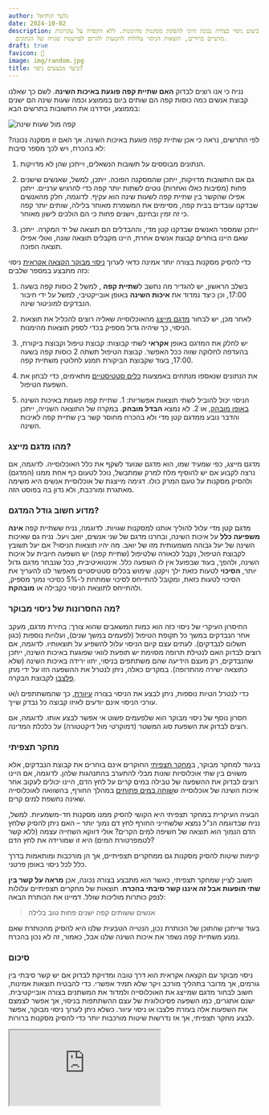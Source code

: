 ```yaml
---
author: גלעד קותיאל
date: 2024-10-02
description: ביצוע ניסוי בצורה נכונה חיוני להסקת מסקנות מהימנות. ללא הקפדה על עקרונות
  מדעיים ברורים, תוצאות הניסוי עלולות להטעות ולגרום לפרשנות שגויה של הנתונים.
draft: true
favicon: 🔬
image: img/random.jpg
title: כיצד מבצעים ניסוי?
---
```



נניח כי אנו רוצים לבדוק **האם שתיית קפה פוגעת באיכות השינה**. לשם כך שאלנו קבוצת אנשים כמה כוסות קפה הם שותים ביום בממוצע וכמה שעות שינה הם ישנים בממוצע, וסידרנו את התשובות בתרשים הבא:

![קפה מול שעות שינה](chart.jpg)

לפי התרשים, נראה כי אכן שתיית קפה פוגעת באיכות השינה. אך האם זו מסקנה נכונה? לא בהכרח, ויש לכך מספר סיבות:

1. הנתונים מבוססים על תשובות הנשאלים, וייתכן שהן לא מדויקות.

2. גם אם התשובות מדויקות, ייתכן שהמסקנה הפוכה. 
ייתכן, למשל, שאנשים שישנים פחות (מסיבות כאלו ואחרות) נוטים לשתות יותר קפה כדי להרגיש ערניים.
ייתכן אפילו שהקשר בין שתיית קפה לשעות שינה הוא עקיף. 
לדוגמה, חלק מהאנשים שבדקנו עובדים בבית קפה, מסיימים את המשמרת מאוחר בלילה, שותים יותר קפה כי זה זמין ובחינם, וישנים פחות כי הם הולכים לישון מאוחר.

3. ייתכן שמספר האנשים שבדקנו קטן מדי, וההבדלים הם תוצאה של יד המקרה. 
ייתכן שאם היינו בוחרים קבוצת אנשים אחרת, היינו מקבלים תוצאה שונה, ואולי אפילו תוצאה הפוכה.


כדי להסיק מסקנות בצורה יותר אמינה כדאי לערוך [ניסוי מבוקר הקצאה אקראית](https://he.wikipedia.org/wiki/ניסוי_מבוקר_הקצאה_אקראית) ניסוי כזה מתבצע במספר שלבים:

1. בשלב הראשון, יש להגדיר  מה נחשב ל**שתיית קפה** , למשל 2 כוסות קפה בשעה 17:00, וכן כיצד נמדוד את **איכות השינה** באופן אובייקטיבי, למשל על ידי חיבור הנבדקים למוניטור שינה.

2. לאחר מכן, יש לבחור [מדגם מייצג](https://he.wikipedia.org/wiki/מדגם#מדגם_מייצג) מהאוכלוסייה שאליה רוצים להכליל את תוצאות הניסוי, כך שיהיה גדול מספיק בכדי לספק תוצאות מהימנות. 

3. יש לחלק את המדגם באופן **אקראי** לשתי קבוצות: קבוצת טיפול וקבוצת ביקורת, בהעדפה לחלוקה שווה ככל האפשר. קבוצת הטיפול תשתה 2 כוסות קפה בשעה 17:00, בעוד שקבוצת הביקורת תמנע לחלוטין משתיית קפה.

4. את הנתונים שנאספו מנתחים באמצעות [כלים סטטיסטיים](https://he.wikipedia.org/wiki/מדגם#מדגם_מייצג) מתאימים, כדי לבחון את השפעת הטיפול.

5. הניסוי יכול להוביל לשתי תוצאות אפשריות: 1. שתיית קפה פוגמת באיכות השינה [באופן מובהק](https://he.wikipedia.org/wiki/מובהקות_סטטיסטית), או 2. לא נמצא **הבדל מובהק**. במקרה של התוצאה השנייה, ייתכן והדבר נובע ממדגם קטן מדי ולא בהכרח מחוסר קשר בין שתיית קפה לאיכות השינה.


### מהו מדגם מייצג?

מדגם מייצג, כפי שמעיד שמו, הוא מדגם שנועד לשקף את כלל האוכלוסייה. לדוגמה, אם נרצה לקבוע אם יש להוסיף מלח למרק שמתבשל, נוכל לטעום כף אחת ממנו (המדגם) ולהסיק מסקנות על טעם המרק כולו. 
דגימה מייצגת של אוכלוסיית אנשים היא משימה מאתגרת ומורכבת, ולא נדון בה בפוסט הזה.


### מדוע חשוב גודל המדגם?

מדגם קטן מדי עלול להוליך אותנו למסקנות שגויות. לדוגמה, נניח ששתיית קפה **אינה משפיעה כלל** על איכות השינה, ובחרנו מדגם של שני אנשים, יואב ויעל.
נניח גם שאיכות השינה של יעל גבוהה משמעותית מזו של יואב.
מה יהיו תוצאות הניסוי? אם יעל תשובץ לקבוצת הטיפול, נקבל לכאורה שלטיפול (שתיית קפה) יש השפעה חיובית על איכות השינה, ולהפך, בעוד שבפועל אין לו השפעה כלל. 
אינטואיטיבית, ככל שנבחר מדגם גדול יותר, **הסיכוי** לטעות כזאת ילך ויקטן. 
שימוש בכלים סטטיסטיים מאפשר לנו להעריך את הסיכוי לטעות כזאת, ומקובל להתייחס לסיכוי שמתחת ל-5% כסיכוי נמוך מספיק, ולהתייחס לתוצאת הניסוי כקבילה או **מובהקת**.

### מה החסרונות של ניסוי מבוקר?

החיסרון העיקרי של ניסוי כזה הוא כמות המשאבים שהוא צורך: בחירת מדגם, מעקב אחר הנבדקים במשך כל תקופת הטיפול (לפעמים במשך שנים), ועלויות נוספות (כגון תשלום לנבדקים). לעתים עצם קיום הניסוי עלול להשפיע על תוצאותיו.
 לדוגמה, אם רוצים לבדוק האם לנטילת תרופה מסוימת יש תופעת לוואי שפוגעת באיכות השינה, ייתכן שהנבדקים, רק מעצם הידיעה שהם משתתפים בניסוי, יחוו ירידה באיכות השינה (שלא כתוצאה ישירה מהתרופה).
 במקרים כאלה, ניתן לנטרל את ההשפעה הזו על ידי מתן [פלצבו](https://he.wikipedia.org/wiki/פלצבו) לקבוצת הבקרה.

כדי לנטרל הטיות נוספות, ניתן לבצע את הניסוי בצורה [עיוורת](https://he.wikipedia.org/wiki/סמיות_כפולה), כך שהמשתתפים ו/או עורכי הניסוי אינם יודעים לאיזו קבוצה כל נבדק שייך. 

חסרון נוסף של ניסוי מבוקר הוא שלפעמים פשוט אי אפשר לבצע אותו. 
לדוגמה, אם רוצים לבדוק את השפעת סוג המשטר (דמוקרטי מול דיקטטורה) על כלכלת המדינה.

### מחקר תצפיתי

בניגוד למחקר מבוקר, ב[מחקר תצפיתי](https://en.wikipedia.org/wiki/Observational_study) החוקרים אינם בוחרים את קבוצת הנבדקים, אלא משווים בין שתי אוכלוסיות שונות מבלי להתערב בהתנהגות שלהן. 
לדוגמה, אם היינו רוצים לבדוק את ההשפעה של טבילה במים קרים על לחץ הדם, היינו יכולים לעקוב אחר איכות השינה של אוכלוסייה ש[שוחה במים פתוחים](https://he.wikipedia.org/wiki/שחייה_במים_פתוחים) במהלך החורף, בהשוואה לאוכלוסייה שאינה נחשפת למים קרים.

הבעיה העיקרית במחקר תצפיתי היא הקושי להסיק ממנו מסקנות חד-משמעיות. 
למשל, נניח שבדוגמה הנ"ל נמצא שלשחייני החורף לחץ דם נמוך יותר – האם ניתן להסיק שלחץ הדם הנמוך הוא תוצאה של חשיפה למים הקרים? אולי דווקא השחייה עצמה (ללא קשר לטמפרטורת המים) היא זו שמורידה את לחץ הדם?

קיימות שיטות להסיק מסקנות גם ממחקרים תצפיתיים, אך הן מורכבות ומותאמות בדרך כלל לכל ניסוי באופן פרטני.

חשוב לציין שמחקר תצפיתי, כאשר הוא מתבצע בצורה נכונה, אכן **מראה על קשר בין שתי תופעות אבל זה איננו קשר סיבתי בהכרח**.
תוצאות של מחקרים תצפיתיים עלולות לנפק כותרות מוליכות שולל.
דמיינו את הכותרת הבאה: 

> אנשים ששותים קפה ישנים פחות טוב בלילה

בעוד שייתכן שהתוכן של הכותרת נכון, הנטייה הטבעית שלנו היא להסיק מהכותרת שאם נמנע משתיית קפה נשפר את איכות השינה שלנו אבל, כאמור, זה לא נכון בהכרח.




### סיכום

ניסוי מבוקר עם הקצאה אקראית הוא דרך טובה ומדויקת לבדוק אם יש קשר סיבתי בין גורמים, אך מדובר בתהליך מורכב ויקר שלא תמיד אפשרי. 
כדי להבטיח תוצאות אמינות, חשוב לבחור מדגם שמייצג את האוכלוסייה ולמדוד את המשתנים בצורה אובייקטיבית. 
ישנם אתגרים, כמו השפעה פסיכולוגית של עצם ההשתתפות בניסוי, אך אפשר לצמצם את השפעות אלה בעזרת פלצבו או ניסוי עיוור. 
כשלא ניתן לערוך ניסוי מבוקר, אפשר לבצע מחקר תצפיתי, אך אז נדרשות שיטות מורכבות יותר כדי להסיק מסקנות ברורות.

<iframe 
src="https://www.youtube.com/embed/MIq1_sf9ujo?si=GsHz8119C7XlrqjG" 
title="YouTube video player" 
allow="accelerometer; autoplay; clipboard-write; encrypted-media; gyroscope; picture-in-picture; web-share" 
referrerpolicy="strict-origin-when-cross-origin" 
allowfullscreen></iframe>





